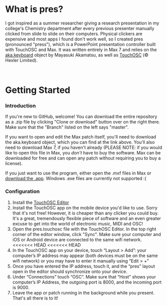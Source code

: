 # What is pres?

I got inspired as a summer researcher giving a research presentation in my college's Chemistry department after every previous presenter manually clicked from slide to slide on their computers. Physical clickers are expensive and most apps I found don't work well, so I created pres (pronounced "press"), which is a PowerPoint presentation controller built with TouchOSC and Max. It was written entirely in Max 7 and relies on the <a href="http://www.iamas.ac.jp/~aka/max/#aka_keyboard">aka.keyboard</a> object by Mayasuki Akamatsu, as well as <a href="http://hexler.net/software/touchosc">TouchOSC</a> (© Hexler Limited).

<br>

# Getting Started
### Introduction

If you're new to GitHub, welcome! You can download the entire repository as a .zip file by clicking "Clone or download" button over on the right there. Make sure that the "Branch" listed on the left says "master".

If you want to open and edit the Max patch itself, you'll need to download the aka.keyboard object, which you can find at the link above. You'll also need to download Max 7, if you haven't already (PLEASE NOTE: if you would like to open this file in Max, you <em>don't</em> have to buy the software. Max can be downloaded for free and can open any patch without requiring you to buy a license).

If you just want to use the program, either open the .mxf files in Max or <a href="https://www.dropbox.com/s/412o4uv9s8966w7/pres2.12.17.zip?dl=0">download the .app</a>. Windows .exe files are currently not supported :(
<br>
### Configuration

<ol>
<li>Install the <a href="http://hexler.net/software/touchosc">TouchOSC Editor</a></li>
<li>Install the TouchOSC app on the mobile device you'd like to use. Sorry that it's not free! However, it is cheaper than any clicker you could buy. It's a great, tremendously flexible piece of software and an even greater excuse to get into the world of electronic music, MIDI and OSC!</li>
<li>Open the pres.touchosc file with the TouchOSC Editor. In the top right corner of the editor window, click "Sync". Make sure your computer and iOS or Android device are connected to the same wifi network.</li>
<<<<<<< HEAD
<<<<<<< HEAD
<li>In the TouchOSC app on your device, touch “Layout > Add”: your computer’s IP address may appear (both devices must be on the same wifi network) or you may have to enter it manually using “Edit > +”</li>
<li>Once you have entered the IP address, touch it, and the “pres” layout open in the editor should synchronize onto your device.</li>
<li>Under “Connections” touch “OSC”. Make sure that “Host” shows your computer’s IP Address, the outgoing port is 8000, and the incoming port is 9000.</li>
<li>Leave the app or patch running in the background while you present. That's all there is to it!</li>
</ol>
